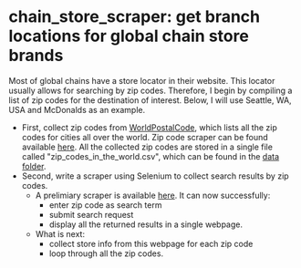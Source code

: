 # chain_store_scraper: get branch locations for global chain store brands

Most of global chains have a store locator in their website. This locator usually allows for searching by zip codes. Therefore, I begin by compiling a list of zip codes for the destination of interest. Below, I will use Seattle, WA, USA and McDonalds as an example. 
- First, collect zip codes from [WorldPostalCode](https://worldpostalcode.com/united-states/washington/seattle), which lists all the zip codes for cities all over the world. Zip code scraper can be found available [here](https://github.com/ruilinchen/chain_store_scraper/blob/master/zip_code_scraper.ipynb). All the collected zip codes are stored in a single file called "zip_codes_in_the_world.csv", which can be found in the [data folder](https://github.com/ruilinchen/chain_store_scraper/tree/master/data). 
- Second, write a scraper using Selenium to collect search results by zip codes. 
  - A prelimiary scraper is available [here](https://github.com/ruilinchen/chain_store_scraper/blob/master/mcdonalds_locator.py). It can now successfully:
    - enter zip code as search term
    - submit search request
    - display all the returned results in a single webpage. 
  - What is next:
    - collect store info from this webpage for each zip code
    - loop through all the zip codes. 

